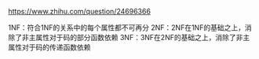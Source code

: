 https://www.zhihu.com/question/24696366

1NF：符合1NF的关系中的每个属性都不可再分
2NF：2NF在1NF的基础之上，消除了非主属性对于码的部分函数依赖
3NF：3NF在2NF的基础之上，消除了非主属性对于码的传递函数依赖